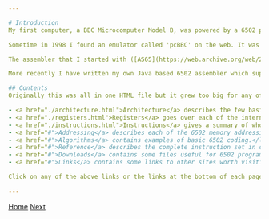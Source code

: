 ```yaml
---

# Introduction
My first computer, a BBC Microcomputer Model B, was powered by a 6502 processor and I spent many hours writing and debugging assembly language programs for it (I was the author of CodeKit, co-author of SupaStore and lots of other stuff). I managed to hold on to my BBC until 1989 when my wife insisted that I got rid of it before I bought my first Intel based PC.

Sometime in 1998 I found an emulator called 'pcBBC' on the web. It was very good BBC emulator and it reawakened my interest in 6502 assembly programming. Unfortunate pcBBC did not survive the various updates to Microsoft Windows and now I use BeebEm.

The assembler that I started with ([AS65](https://web.archive.org/web/20210727210256/http://obelisk.me.uk/6502/downloads.html#tools)) runs under DOS (or in a DOS window) and can assemble a 16Kb ROM almost instantly (on a Pentium III 500Mhz). When I was developing on my BBC I used to break for a cup of tea (or two) when the assembler was running!

More recently I have written my own Java based 6502 assembler which supports relocatable code and some simple structured programming constructs (e.g. if/then/else).

## Contents
Originally this was all in one HTML file but it grew too big for any of my editors to handle without crashing so I had to cut it up into 8 sections.</p>

- <a href="./architecture.html">Architecture</a> describes the few basic details of the processor.</li>
- <a href="./registers.html">Registers</a> goes over each of the internal registers and their use.</li>
- <a href="./instructions.html">Instructions</a> gives a summary of whole instruction set.</li>
- <a href="#">Addressing</a> describes each of the 6502 memory addressing modes.</li>
- <a href="#">Algorithms</a> contains examples of basic 6502 coding.</li>
- <a href="#">Reference</a> describes the complete instruction set in detail.</li>
- <a href="#">Downloads</a> contains some files useful for 6502 programming.</li>
- <a href="#">Links</a> contains some links to other sites worth visiting.</li>

Click on any of the above links or the links at the bottom of each page to move between the sections.

---
```


<a href="/6502/">Home</a>
<a href="./architecture.html">Next</a>
